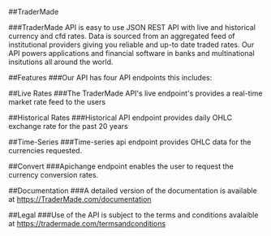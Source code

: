 ##TraderMade

###TraderMade API is easy to use JSON REST API with live and historical currency and cfd rates. Data is sourced from an aggregated feed of institutional providers giving you reliable and up-to date traded rates. 
Our API powers applications and financial software in banks and multinational insitutions all around the world.

##Features
###Our API has four API endpoints this includes:

##Live Rates
###The TraderMade API's live endpoint's provides a real-time market rate feed to the users

##Historical Rates
###Historical API endpoint provides daily OHLC exchange rate for the past 20 years

##Time-Series
###Time-series api endpoint provides OHLC data for the currencies requested.

##Convert
###Apichange endpoint enables the user to request the currency conversion rates.

##Documentation
###A detailed version of the documentation is available at https://TraderMade.com/documentation

##Legal
###Use of the API is subject to the terms and conditions avalaible at https://tradermade.com/termsandconditions
